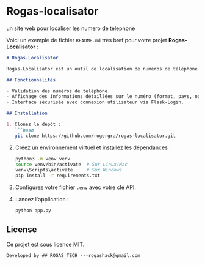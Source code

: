 # Rogas-localisator
un site web pour localiser les numero de telephone



Voici un exemple de fichier `README.md` très bref pour votre projet **Rogas-Localisator** :

```markdown
# Rogas-Localisator

Rogas-Localisator est un outil de localisation de numéros de téléphone développé avec Python et Flask. Il permet de valider un numéro de téléphone et d'afficher des informations détaillées, telles que le format local et international, le pays, l'opérateur, et le type de ligne.

## Fonctionnalités

- Validation des numéros de téléphone.
- Affichage des informations détaillées sur le numéro (format, pays, opérateur, etc.).
- Interface sécurisée avec connexion utilisateur via Flask-Login.

## Installation

1. Clonez le dépôt :
   ```bash
   git clone https://github.com/rogergra/rogas-localisator.git
   ```

2. Créez un environnement virtuel et installez les dépendances :
   ```bash
   python3 -m venv venv
   source venv/bin/activate  # Sur Linux/Mac
   venv\Scripts\activate     # Sur Windows
   pip install -r requirements.txt
   ```

3. Configurez votre fichier `.env` avec votre clé API.

4. Lancez l'application :
   ```bash
   python app.py
   ```

## License

Ce projet est sous licence MIT.
```
Developed by ## ROGAS_TECH ---rogashack@gmail.com

